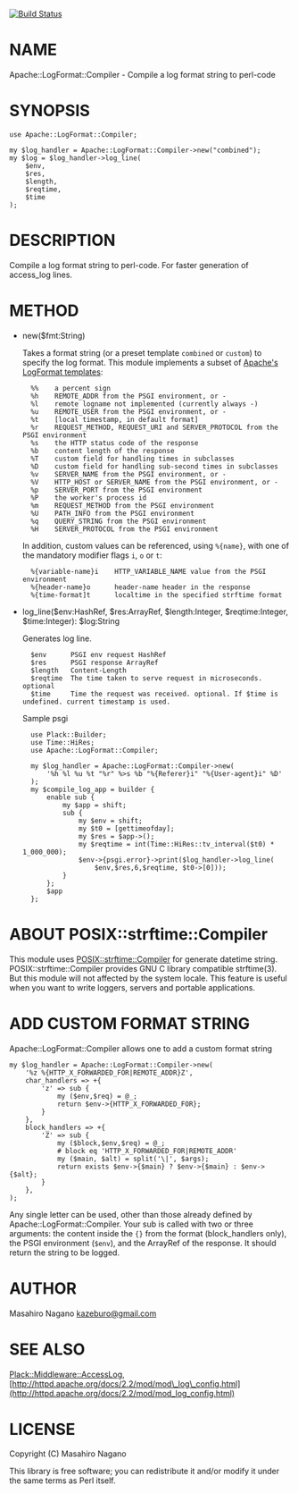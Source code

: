 [![Build Status](https://travis-ci.org/kazeburo/Apache-LogFormat-Compiler.png?branch=master)](https://travis-ci.org/kazeburo/Apache-LogFormat-Compiler)
# NAME

Apache::LogFormat::Compiler - Compile a log format string to perl-code 

# SYNOPSIS

    use Apache::LogFormat::Compiler;

    my $log_handler = Apache::LogFormat::Compiler->new("combined");
    my $log = $log_handler->log_line(
        $env,
        $res,
        $length,
        $reqtime,
        $time
    );

# DESCRIPTION

Compile a log format string to perl-code. For faster generation of access\_log lines.

# METHOD

- new($fmt:String)

    Takes a format string (or a preset template `combined` or `custom`)
    to specify the log format. This module implements a subset of
    [Apache's LogFormat templates](http://httpd.apache.org/docs/2.0/mod/mod_log_config.html):

        %%    a percent sign
        %h    REMOTE_ADDR from the PSGI environment, or -
        %l    remote logname not implemented (currently always -)
        %u    REMOTE_USER from the PSGI environment, or -
        %t    [local timestamp, in default format]
        %r    REQUEST_METHOD, REQUEST_URI and SERVER_PROTOCOL from the PSGI environment
        %s    the HTTP status code of the response
        %b    content length of the response
        %T    custom field for handling times in subclasses
        %D    custom field for handling sub-second times in subclasses
        %v    SERVER_NAME from the PSGI environment, or -
        %V    HTTP_HOST or SERVER_NAME from the PSGI environment, or -
        %p    SERVER_PORT from the PSGI environment
        %P    the worker's process id
        %m    REQUEST_METHOD from the PSGI environment
        %U    PATH_INFO from the PSGI environment
        %q    QUERY_STRING from the PSGI environment
        %H    SERVER_PROTOCOL from the PSGI environment

    In addition, custom values can be referenced, using `%{name}`,
    with one of the mandatory modifier flags `i`, `o` or `t`:

        %{variable-name}i    HTTP_VARIABLE_NAME value from the PSGI environment
        %{header-name}o      header-name header in the response
        %{time-format]t      localtime in the specified strftime format

- log\_line($env:HashRef, $res:ArrayRef, $length:Integer, $reqtime:Integer, $time:Integer): $log:String

    Generates log line.

        $env      PSGI env request HashRef
        $res      PSGI response ArrayRef
        $length   Content-Length
        $reqtime  The time taken to serve request in microseconds. optional
        $time     Time the request was received. optional. If $time is undefined. current timestamp is used.

    Sample psgi 

        use Plack::Builder;
        use Time::HiRes;
        use Apache::LogFormat::Compiler;

        my $log_handler = Apache::LogFormat::Compiler->new(
            '%h %l %u %t "%r" %>s %b "%{Referer}i" "%{User-agent}i" %D'
        );
        my $compile_log_app = builder {
            enable sub {
                my $app = shift;
                sub {
                    my $env = shift;
                    my $t0 = [gettimeofday];
                    my $res = $app->();
                    my $reqtime = int(Time::HiRes::tv_interval($t0) * 1_000_000);
                    $env->{psgi.error}->print($log_handler->log_line(
                        $env,$res,6,$reqtime, $t0->[0]));
                }
            };
            $app
        };

# ABOUT POSIX::strftime::Compiler

This module uses [POSIX::strftime::Compiler](https://metacpan.org/pod/POSIX::strftime::Compiler) for generate datetime string. POSIX::strftime::Compiler provides GNU C library compatible strftime(3). But this module will not affected by the system locale. This feature is useful when you want to write loggers, servers and portable applications.

# ADD CUSTOM FORMAT STRING

Apache::LogFormat::Compiler allows one to add a custom format string

    my $log_handler = Apache::LogFormat::Compiler->new(
        '%z %{HTTP_X_FORWARDED_FOR|REMOTE_ADDR}Z',
        char_handlers => +{
            'z' => sub {
                my ($env,$req) = @_;
                return $env->{HTTP_X_FORWARDED_FOR};
            }
        },
        block_handlers => +{
            'Z' => sub {
                my ($block,$env,$req) = @_;
                # block eq 'HTTP_X_FORWARDED_FOR|REMOTE_ADDR'
                my ($main, $alt) = split('\|', $args);
                return exists $env->{$main} ? $env->{$main} : $env->{$alt};
            }
        },
    );

Any single letter can be used, other than those already defined by Apache::LogFormat::Compiler.
Your sub is called with two or three arguments: the content inside the `{}`
from the format (block\_handlers only), the PSGI environment (`$env`),
and the ArrayRef of the response. It should return the string to be logged.

# AUTHOR

Masahiro Nagano <kazeburo@gmail.com>

# SEE ALSO

[Plack::Middleware::AccessLog](https://metacpan.org/pod/Plack::Middleware::AccessLog), [http://httpd.apache.org/docs/2.2/mod/mod\_log\_config.html](http://httpd.apache.org/docs/2.2/mod/mod_log_config.html)

# LICENSE

Copyright (C) Masahiro Nagano

This library is free software; you can redistribute it and/or modify
it under the same terms as Perl itself.
